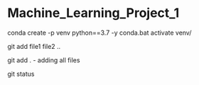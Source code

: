 # Machine_Learning_Project_1


conda create -p venv python==3.7 -y
conda.bat activate venv/

git add file1 file2 ..

git add . - adding all files 

git status 






